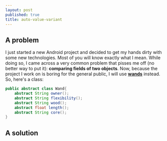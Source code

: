 ```yaml
---
layout: post
published: true
title: auto-value-variant
---
```

## A problem


I just started a new Android project and decided to get my hands dirty with some new technologies. Most of you will know exactly what I mean. While doing so, I came across a very common problem that pisses me off (no better way to put it): **comparing fields of two objects**. Now, because the project I work on is boring for the general public, I will use [**wands**](http://harrypotter.wikia.com/wiki/Wand) instead. So, here's a class:

```java
public abstract class Wand{
    abstract String owner();
    abstract String flexibility();
	abstract String wood();
    abstract float length();
    abstract String core();
}
```



## A solution